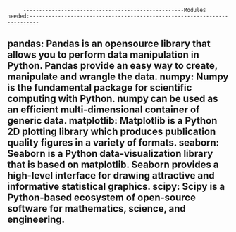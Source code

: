 


         ---------------------------------------------------Modules needed:-------------------------------------------------------------------------

pandas: Pandas is an opensource library that allows you to perform data manipulation in Python. Pandas provide an easy way to create, manipulate and wrangle the data.
numpy: Numpy is the fundamental package for scientific computing with Python. numpy can be used as an efficient multi-dimensional container of generic data.
matplotlib: Matplotlib is a Python 2D plotting library which produces publication quality figures in a variety of formats.
seaborn: Seaborn is a Python data-visualization library that is based on matplotlib. Seaborn provides a high-level interface for drawing attractive and informative statistical graphics.
scipy: Scipy is a Python-based ecosystem of open-source software for mathematics, science, and engineering.
---------------------------------------------------------------------------------------------------------------------------------------------------------------------------------
